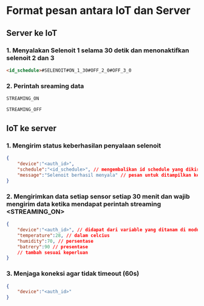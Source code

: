 # Format pesan antara IoT dan Server

## Server ke IoT
### 1. Menyalakan Selenoit 1 selama 30 detik dan menonaktifkan selenoit 2 dan 3

```markdown
<id_schedule>#SELENOIT#ON_1_30#OFF_2_0#OFF_3_0
```

### 2. Perintah sreaming data
```markdown
STREAMING_ON 

STREAMING_OFF
```

## IoT ke server
### 1. Mengirim status keberhasilan penyalaan selenoit
```json
{
    "device":"<auth_id>",
    "schedule":"<id_schedule>", // mengembalikan id schedule yang dikirim server untuk inisiasi
    "message":"Selenoit berhasil menyala" // pesan untuk ditampilkan ke log (opsional)
}
```

### 2. Mengirimkan data setiap sensor setiap 30 menit dan wajib mengirim data ketika mendapat perintah streaming <STREAMING_ON>
```json
{
    "device":"<auth_id>", // didapat dari variable yang ditanam di modul iot
    "temperature":28, // dalam celcius
    "humidity":70, // persentase
    "batrery":90 // presentase
    // tambah sesuai keperluan
}
```

### 3. Menjaga koneksi agar tidak timeout (60s)
```json
{
    "device":"<auth_id>"
}
```